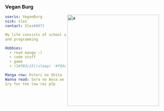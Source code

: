 ### Vegan Burg

<img align="right" alt="a" width="300px" height="300px" src="https://raw.githubusercontent.com/VeganBurg/VeganBurg/main/assets/cherrytree.png" />

```yaml
useris: VeganBurg
nick: slez
contact: Slez#8071

My life consists of school sleep math
and programming

Hobbies:
  - read manga :)
  - code stuff
  - game
  - ![#f03c15](sleep) `#f03c15`

Manga rnw: Hitori no Shita
Wanna read: Sora no Aosa wo Shiru Hito yo
Sry for the low res pfp

```

<!--
**VeganBurg/VeganBurg** is a ✨ _special_ ✨ repository because its `README.md` (this file) appears on your GitHub profile.

Here are some ideas to get you started:

- 🔭 I’m currently working on ...
- 🌱 I’m currently learning ...
- 👯 I’m looking to collaborate on ...
- 🤔 I’m looking for help with ...
- 💬 Ask me about ...
- 📫 How to reach me: ...
- 😄 Pronouns: ...
- ⚡ Fun fact: ...
-->
